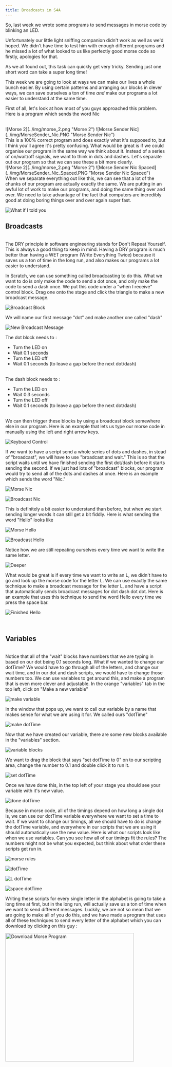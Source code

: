 ```yaml
---
title: Broadcasts in S4A
---
```


So, last week we wrote some programs to send messages in morse code by blinking an LED. 

Unfortunately our little light sniffing companion didn't work as well as we'd hoped. We didn't have time to test him with enough different programs and he missed a lot of what looked to us like perfectly good morse code so firstly, apologies for that. 

As we all found out, this task can quickly get very tricky. Sending just one short word can take a super long time! 

This week we are going to look at ways we can make our lives a whole bunch easier. By using certain patterns and arranging our blocks in clever ways, we can save ourselves a ton of time *and* make our programs a lot easier to understand at the same time. 


First of all, let's look at how most of you guys approached this problem. Here is a program which sends the word Nic 

<br>
![Morse 2](../img/morse_2.png "Morse 2")
![Morse Sender Nic](../img/MorseSender_Nic.PNG "Morse Sender Nic")
<br>
This is a 100% correct program and does exactly what it's supposed to, but I think you'll agree it's pretty confusing. What would be great is if we could organise our program in the same way we think about it. Instead of a series of on/wait/off signals, we want to think in dots and dashes. Let's separate out our program so that we can see these a bit more clearly.

<br>
![Morse 2](../img/morse_2.png "Morse 2")
![Morse Sender Nic Spaced](../img/MorseSender_Nic_Spaced.PNG "Morse Sender Nic Spaced")

<br>
When we separate everything out like this, we can see that a lot of the chunks of our program are actually exactly the same. We are putting in an awful lot of work to make our programs, and doing the same thing over and over. We need to take advantage of the fact that computers are incredibly good at doing boring things over and over again super fast. 

![What if I told you](../img/whatifitoldyou_14lessblocks.jpg "What if I told you")


## Broadcasts

<br>
The DRY principle in software engineering stands for Don't Repeat Yourself. This is always a good thing to keep in mind. Having a DRY program is much better than having a WET program (Write Everything Twice) because it saves us a ton of time in the long run, and also makes our programs a lot easier to understand.


In Scratch, we can use something called broadcasting to do this. What we want to do is only make the code to send a dot once, and only make the code to send a dash once. We put this code under a "when I receive" control block. Drag one onto the stage and click the triangle to make a new broadcast message.

![Broadcast Block](../img/broadcast_01.PNG "Broadcast Block")

We will name our first message "dot" and make another one called "dash"

![New Broadcast Message](../img/broadcast_02_dot.PNG "New Broadcast Message")

The dot block needs to :

- Turn the LED on
- Wait 0.1 seconds
- Turn the LED off
- Wait 0.1 seconds (to leave a gap before the next dot/dash)

<br>
The dash block needs to :

- Turn the LED on
- Wait 0.3 seconds
- Turn the LED off
- Wait 0.1 seconds (to leave a gap before the next dot/dash)

<br>
We can then trigger these blocks by using a broadcast block somewhere else in our program. Here is an example that lets us type our morse code in manually using the left and right arrow keys.

![Keyboard Control](../img/broadcast_07_KeyboardControl.PNG "Keyboard Control")

If we want to have a script send a whole series of dots and dashes, in stead of "broadcast", we will have to use "broadcast and wait." This is so that the script waits until we have finished sending the first dot/dash before it starts sending the second. If we just had lots of "broadcast" blocks, our program would try to send all of the dots and dashes at once. Here is an example which sends the word "Nic."
 
![Morse Nic](../img/morse_2.png "Morse Nic")

![Broadcast Nic](../img/broadcast_05_Nic.PNG "Broadcast Nic")

This is definitely a bit easier to understand than before, but when we start sending longer words it can still get a bit fiddly. Here is what sending the word "Hello" looks like 

![Morse Hello](../img/morse_Hello.png "Morse Hello")

![Broadcast Hello](../img/broadcast_06_Hello.PNG "Broadcast Hello")

Notice how we are still repeating ourselves every time we want to write the same letter.


![Deeper](../img/deeper.jpg "Deeper") 

What would be great is if every time we want to write an L, we didn't have to go and look up the morse code for the letter L. We can use exactly the same technique to make a broadcast message for the letter L, and have a script that automatically sends broadcast messages for dot dash dot dot. Here is an example that uses this technique to send the word Hello every time we press the space bar.

![Finished Hello](../img/broadcast_08_HelloFancy.PNG "Finished Hello")

<br>

## Variables

<br>
Notice that all of the "wait" blocks have numbers that we are typing in based on our dot being 0.1 seconds long. What if we wanted to change our dotTime? We would have to go through all of the letters, and change our wait time, and in our dot and dash scripts, we would have to change those numbers too. We can use variables to get around this, and make a program that is even more clever and adjustable. In the orange "variables" tab in the top left, click on "Make a new variable"

![make variable](../img/var_createVar.PNG "make variable")

In the window that pops up, we want to call our variable by a name that makes sense for what we are using it for. We called ours "dotTime"

![make dotTime](../img/var_dotTime.PNG "make dotTime")

Now that we have created our variable, there are some new blocks available in the "variables" section.

![variable blocks](../img/var_options.PNG "variable blocks")

We want to drag the block that says "set dotTime to 0" on to our scripting area, change the number to 0.1 and double click it to run it.

![set dotTime](../img/var_dotTime_Set.PNG "set dotTime")

Once we have done this, in the top left of your stage you should see your variable with it's new value.

![done dotTime](../img/var_dotTime_Done.PNG "done dotTime")

Because in morse code, all of the timings depend on how long a single dot is, we can use our dotTime variable everywhere we want to set a time to wait. If we want to change our timings, all we should have to do is change the dotTime variable, and everywhere in our scripts that we are using it should automatically use the new value. Here is what our scripts look like when we use variables. Can you see how all of our timings fit the rules? The numbers might not be what you expected, but think about what order these scripts get run in.

![morse rules](../img/morseRules.PNG "morse rules")

![dotTime](../img/broadcast_09_dotTime.PNG "dotTime")

![L dotTime](../img/var_sendL.PNG "L dotTime")

![space dotTime](../img/var_sendSpace.PNG "space dotTime")
 

Writing these scripts for every single letter in the alphabet is going to take a long time at first, but in the long run, will actually save us a ton of time when we want to send different messages. Luckily, we are not so mean that we are going to make all of you do this, and we have made a program that uses all of these techniques to send every letter of the alphabet which you can download by clicking on this guy :


<a href="../scratch/morseEncoder_Broadcasts.sb">
<img border="0" alt="Download Morse Program" src="../img/mind-blown-stars.gif" width="400">
</a>

